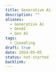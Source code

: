 ```yaml
---
title: Generative Ai
description: ""
aliases:
  - Generative Ai
  - GenAI
  - Gen AI
tags:
  - 🌱seedling
draft: true
date: 2024-05-05
status: not-started
backlink:
---
```

